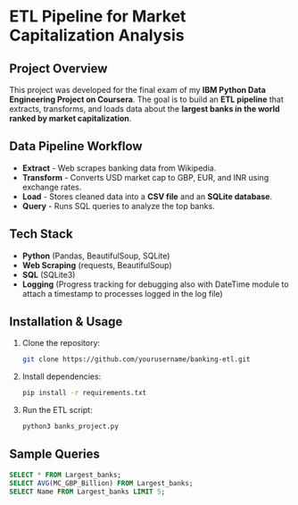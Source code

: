 # ETL Pipeline for Market Capitalization Analysis

## Project Overview
This project was developed for the final exam of my **IBM Python Data Engineering Project on Coursera**. The goal is to build an **ETL pipeline** that extracts, transforms, and loads data about the **largest banks in the world ranked by market capitalization**.

## Data Pipeline Workflow
- **Extract** - Web scrapes banking data from Wikipedia.  
- **Transform** - Converts USD market cap to GBP, EUR, and INR using exchange rates.  
- **Load** - Stores cleaned data into a **CSV file** and an **SQLite database**.  
- **Query** - Runs SQL queries to analyze the top banks.

## Tech Stack
- **Python** (Pandas, BeautifulSoup, SQLite)
- **Web Scraping** (requests, BeautifulSoup)
- **SQL** (SQLite3)
- **Logging** (Progress tracking for debugging also with DateTime module to attach a timestamp to processes logged in the log file)

## Installation & Usage
1. Clone the repository:
   ```bash
   git clone https://github.com/yourusername/banking-etl.git
   ```
2. Install dependencies:
   ```bash
   pip install -r requirements.txt
   ```
3. Run the ETL script:
   ```bash
   python3 banks_project.py
   ```

## Sample Queries
```sql
SELECT * FROM Largest_banks;
SELECT AVG(MC_GBP_Billion) FROM Largest_banks;
SELECT Name FROM Largest_banks LIMIT 5;
